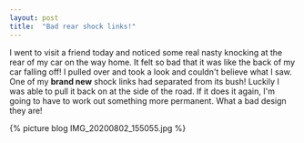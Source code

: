 ```yaml
---
layout: post
title:  "Bad rear shock links!"
---
```


I went to visit a friend today and noticed some real nasty knocking at the rear of my car on the way home. It felt so bad that it was like the back of my car falling off! I pulled over and took a look and couldn't believe what I saw. One of my **brand new** shock links had separated from its bush! Luckily I was able to pull it back on at the side of the road. If it does it again, I'm going to have to work out something more permanent. What a bad design they are!

{% picture blog IMG_20200802_155055.jpg %}

